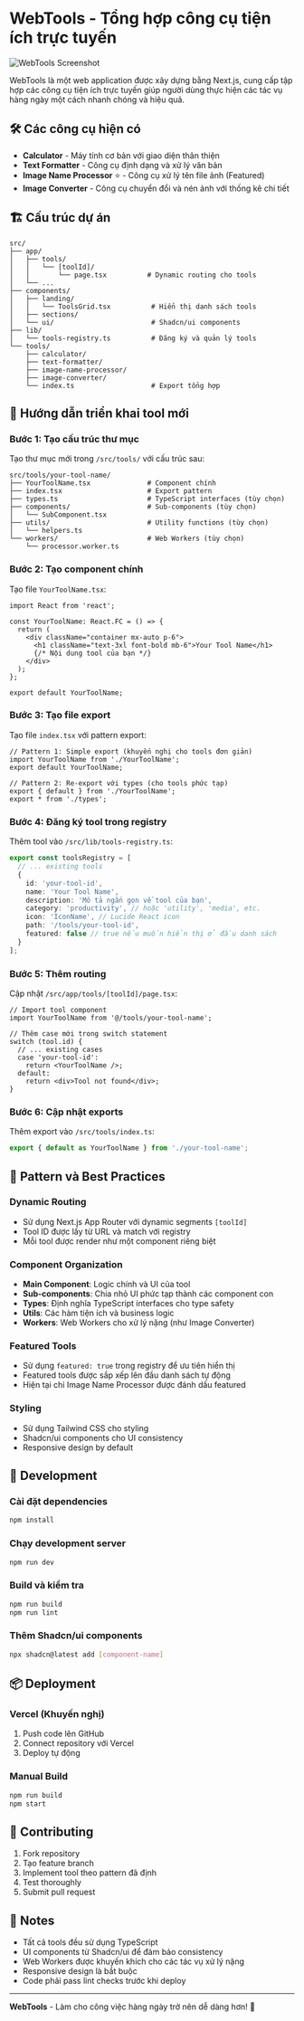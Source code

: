 # WebTools - Tổng hợp công cụ tiện ích trực tuyến

![WebTools Screenshot](screenshot.png)

WebTools là một web application được xây dựng bằng Next.js, cung cấp tập hợp các công cụ tiện ích trực tuyến giúp người dùng thực hiện các tác vụ hàng ngày một cách nhanh chóng và hiệu quả.

## 🛠️ Các công cụ hiện có

- **Calculator** - Máy tính cơ bản với giao diện thân thiện
- **Text Formatter** - Công cụ định dạng và xử lý văn bản
- **Image Name Processor** ⭐ - Công cụ xử lý tên file ảnh (Featured)
- **Image Converter** - Công cụ chuyển đổi và nén ảnh với thống kê chi tiết

## 🏗️ Cấu trúc dự án

```
src/
├── app/
│   ├── tools/
│   │   └── [toolId]/
│   │       └── page.tsx          # Dynamic routing cho tools
│   └── ...
├── components/
│   ├── landing/
│   │   └── ToolsGrid.tsx          # Hiển thị danh sách tools
│   ├── sections/
│   └── ui/                        # Shadcn/ui components
├── lib/
│   └── tools-registry.ts          # Đăng ký và quản lý tools
└── tools/
    ├── calculator/
    ├── text-formatter/
    ├── image-name-processor/
    ├── image-converter/
    └── index.ts                   # Export tổng hợp
```

## 🚀 Hướng dẫn triển khai tool mới

### Bước 1: Tạo cấu trúc thư mục

Tạo thư mục mới trong `/src/tools/` với cấu trúc sau:

```
src/tools/your-tool-name/
├── YourToolName.tsx              # Component chính
├── index.tsx                     # Export pattern
├── types.ts                      # TypeScript interfaces (tùy chọn)
├── components/                   # Sub-components (tùy chọn)
│   └── SubComponent.tsx
├── utils/                        # Utility functions (tùy chọn)
│   └── helpers.ts
└── workers/                      # Web Workers (tùy chọn)
    └── processor.worker.ts
```

### Bước 2: Tạo component chính

Tạo file `YourToolName.tsx`:

```tsx
import React from 'react';

const YourToolName: React.FC = () => {
  return (
    <div className="container mx-auto p-6">
      <h1 className="text-3xl font-bold mb-6">Your Tool Name</h1>
      {/* Nội dung tool của bạn */}
    </div>
  );
};

export default YourToolName;
```

### Bước 3: Tạo file export

Tạo file `index.tsx` với pattern export:

```tsx
// Pattern 1: Simple export (khuyến nghị cho tools đơn giản)
import YourToolName from './YourToolName';
export default YourToolName;

// Pattern 2: Re-export với types (cho tools phức tạp)
export { default } from './YourToolName';
export * from './types';
```

### Bước 4: Đăng ký tool trong registry

Thêm tool vào `/src/lib/tools-registry.ts`:

```typescript
export const toolsRegistry = [
  // ... existing tools
  {
    id: 'your-tool-id',
    name: 'Your Tool Name',
    description: 'Mô tả ngắn gọn về tool của bạn',
    category: 'productivity', // hoặc 'utility', 'media', etc.
    icon: 'IconName', // Lucide React icon
    path: '/tools/your-tool-id',
    featured: false // true nếu muốn hiển thị ở đầu danh sách
  }
];
```

### Bước 5: Thêm routing

Cập nhật `/src/app/tools/[toolId]/page.tsx`:

```tsx
// Import tool component
import YourToolName from '@/tools/your-tool-name';

// Thêm case mới trong switch statement
switch (tool.id) {
  // ... existing cases
  case 'your-tool-id':
    return <YourToolName />;
  default:
    return <div>Tool not found</div>;
}
```

### Bước 6: Cập nhật exports

Thêm export vào `/src/tools/index.ts`:

```typescript
export { default as YourToolName } from './your-tool-name';
```

## 🎯 Pattern và Best Practices

### Dynamic Routing
- Sử dụng Next.js App Router với dynamic segments `[toolId]`
- Tool ID được lấy từ URL và match với registry
- Mỗi tool được render như một component riêng biệt

### Component Organization
- **Main Component**: Logic chính và UI của tool
- **Sub-components**: Chia nhỏ UI phức tạp thành các component con
- **Types**: Định nghĩa TypeScript interfaces cho type safety
- **Utils**: Các hàm tiện ích và business logic
- **Workers**: Web Workers cho xử lý nặng (như Image Converter)

### Featured Tools
- Sử dụng `featured: true` trong registry để ưu tiên hiển thị
- Featured tools được sắp xếp lên đầu danh sách tự động
- Hiện tại chỉ Image Name Processor được đánh dấu featured

### Styling
- Sử dụng Tailwind CSS cho styling
- Shadcn/ui components cho UI consistency
- Responsive design by default

## 🔧 Development

### Cài đặt dependencies
```bash
npm install
```

### Chạy development server
```bash
npm run dev
```

### Build và kiểm tra
```bash
npm run build
npm run lint
```

### Thêm Shadcn/ui components
```bash
npx shadcn@latest add [component-name]
```

## 📦 Deployment

### Vercel (Khuyến nghị)
1. Push code lên GitHub
2. Connect repository với Vercel
3. Deploy tự động

### Manual Build
```bash
npm run build
npm start
```

## 🤝 Contributing

1. Fork repository
2. Tạo feature branch
3. Implement tool theo pattern đã định
4. Test thoroughly
5. Submit pull request

## 📝 Notes

- Tất cả tools đều sử dụng TypeScript
- UI components từ Shadcn/ui để đảm bảo consistency
- Web Workers được khuyến khích cho các tác vụ xử lý nặng
- Responsive design là bắt buộc
- Code phải pass lint checks trước khi deploy

---

**WebTools** - Làm cho công việc hàng ngày trở nên dễ dàng hơn! 🚀
